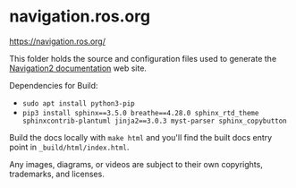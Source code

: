 # navigation.ros.org
https://navigation.ros.org/

This folder holds the source and configuration files used to generate the
[Navigation2 documentation](https://navigation.ros.org) web site.

Dependencies for Build:
* `sudo apt install python3-pip`
* `pip3 install sphinx==3.5.0 breathe==4.28.0 sphinx_rtd_theme sphinxcontrib-plantuml jinja2==3.0.3 myst-parser sphinx_copybutton`

Build the docs locally with `make html` and you'll find the built docs entry point in `_build/html/index.html`.

Any images, diagrams, or videos are subject to their own copyrights, trademarks, and licenses.
